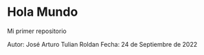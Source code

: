 # Hola Mundo
Mi primer repositorio

Autor: José Arturo Tulian Roldan
Fecha: 24 de Septiembre de 2022
